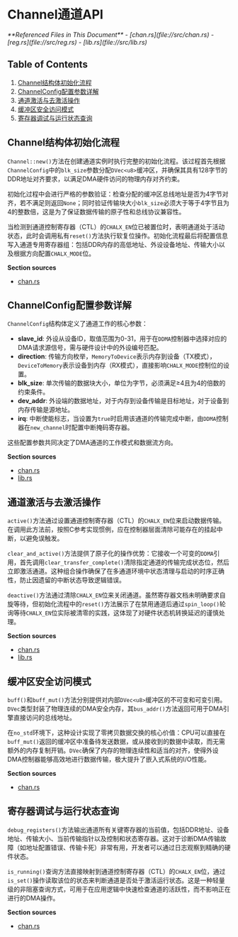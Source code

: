 # Channel通道API

<cite>
**Referenced Files in This Document**  
- [chan.rs](file://src/chan.rs)
- [reg.rs](file://src/reg.rs)
- [lib.rs](file://src/lib.rs)
</cite>

## Table of Contents
1. [Channel结构体初始化流程](#channel结构体初始化流程)
2. [ChannelConfig配置参数详解](#channelconfig配置参数详解)
3. [通道激活与去激活操作](#通道激活与去激活操作)
4. [缓冲区安全访问模式](#缓冲区安全访问模式)
5. [寄存器调试与运行状态查询](#寄存器调试与运行状态查询)

## Channel结构体初始化流程

`Channel::new()`方法在创建通道实例时执行完整的初始化流程。该过程首先根据`ChannelConfig`中的`blk_size`参数分配`DVec<u8>`缓冲区，并确保其具有128字节的DDR地址对齐要求，以满足DMA硬件访问的物理内存对齐约束。

初始化过程中会进行严格的参数验证：检查分配的缓冲区总线地址是否为4字节对齐，若不满足则返回`None`；同时验证传输块大小`blk_size`必须大于等于4字节且为4的整数倍，这是为了保证数据传输的原子性和总线协议兼容性。

当检测到通道控制寄存器（CTL）的`CHALX_EN`位已被置位时，表明通道处于活动状态，此时会调用私有`reset()`方法执行软复位操作。初始化流程最后将配置信息写入通道专用寄存器组：包括DDR内存的高低地址、外设设备地址、传输大小以及根据方向配置`CHALX_MODE`位。

**Section sources**
- [chan.rs](file://src/chan.rs#L0-L95)

## ChannelConfig配置参数详解

`ChannelConfig`结构体定义了通道工作的核心参数：

- **slave_id**: 外设从设备ID，取值范围为0-31，用于在`DDMA`控制器中选择对应的DMA请求源信号，需与硬件设计中的外设编号匹配。
- **direction**: 传输方向枚举，`MemoryToDevice`表示内存到设备（TX模式），`DeviceToMemory`表示设备到内存（RX模式），直接影响`CHALX_MODE`控制位的设置。
- **blk_size**: 单次传输的数据块大小，单位为字节，必须满足≥4且为4的倍数的约束条件。
- **dev_addr**: 外设端的数据地址，对于内存到设备传输是目标地址，对于设备到内存传输是源地址。
- **irq**: 中断使能标志，当设置为`true`时启用该通道的传输完成中断，由`DDMA`控制器在`new_channel`时配置中断掩码寄存器。

这些配置参数共同决定了DMA通道的工作模式和数据流方向。

**Section sources**
- [chan.rs](file://src/chan.rs#L0-L56)
- [lib.rs](file://src/lib.rs#L104-L136)

## 通道激活与去激活操作

`active()`方法通过设置通道控制寄存器（CTL）的`CHALX_EN`位来启动数据传输。在调用此方法前，按照C参考实现惯例，应在控制器层面清除可能存在的挂起中断，以避免误触发。

`clear_and_active()`方法提供了原子化的操作优势：它接收一个可变的`DDMA`引用，首先调用`clear_transfer_complete()`清除指定通道的传输完成状态位，然后立即激活通道。这种组合操作确保了在多通道环境中状态清理与启动的时序正确性，防止因遗留的中断状态导致逻辑错误。

`deactive()`方法通过清除`CHALX_EN`位来关闭通道。虽然寄存器文档未明确要求自旋等待，但初始化流程中的`reset()`方法展示了在禁用通道后通过`spin_loop()`轮询等待`CHALX_EN`位实际被清零的实践，这体现了对硬件状态机转换延迟的谨慎处理。

**Section sources**
- [chan.rs](file://src/chan.rs#L97-L147)
- [lib.rs](file://src/lib.rs#L155-L168)

## 缓冲区安全访问模式

`buff()`和`buff_mut()`方法分别提供对内部`DVec<u8>`缓冲区的不可变和可变引用。`DVec`类型封装了物理连续的DMA安全内存，其`bus_addr()`方法返回可用于DMA引擎直接访问的总线地址。

在`no_std`环境下，这种设计实现了零拷贝数据交换的核心价值：CPU可以直接在`buff_mut()`返回的缓冲区中准备待发送数据，或从接收到的数据中读取，而无需额外的内存复制开销。`DVec`确保了内存的物理连续性和适当的对齐，使得外设DMA控制器能够高效地进行数据传输，极大提升了嵌入式系统的I/O性能。

**Section sources**
- [chan.rs](file://src/chan.rs#L111-L117)

## 寄存器调试与运行状态查询

`debug_registers()`方法输出通道所有关键寄存器的当前值，包括DDR地址、设备地址、传输大小、当前传输指针以及控制和状态寄存器。这对于诊断DMA传输故障（如地址配置错误、传输卡死）非常有用，开发者可以通过日志观察到精确的硬件状态。

`is_running()`查询方法直接映射到通道控制寄存器（CTL）的`CHALX_EN`位，通过`is_set()`操作读取该位的状态来判断通道是否处于激活运行状态。这是一种轻量级的非阻塞查询方式，可用于在应用逻辑中快速检查通道的活跃性，而不影响正在进行的DMA操作。

**Section sources**
- [chan.rs](file://src/chan.rs#L119-L147)